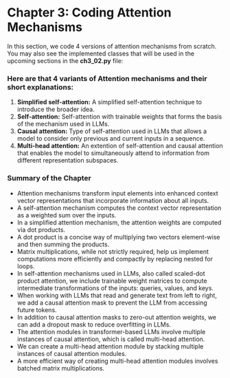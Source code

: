 # Chapter 3: Coding Attention Mechanisms

In this section, we code 4 versions of attention mechanisms from scratch. You may also see the implemented classes that will be used in the upcoming sections in the **ch3_02.py** file:

### Here are that 4 variants of Attention mechanisms and their short explanations:
1. **Simplified self-attention:** A simplified self-attention technique to introduce the broader idea.
2. **Self-attention:** Self-attention with trainable weights that forms the basis of the mechanism used in LLMs.
3. **Causal attention:** Type of self-attention used in LLMs that allows a model to consider only previous and current inputs in a sequence.
4. **Multi-head attention:** An extention of self-attention and causal attention that enables the model to simultaneously attend to information from different representation subspaces.

### Summary of the Chapter

- Attention mechanisms transform input elements into enhanced context vector representations that incorporate information about all inputs.
- A self-attention mechanism computes the context vector representation as a weighted sum over the inputs.
- In a simplified attention mechanism, the attention weights are computed via dot products.
- A dot product is a concise way of multiplying two vectors element-wise and then summing the products.
- Matrix multiplications, while not strictly required, help us implement computations more efficiently and compactly by replacing nested for loops.
- In self-attention mechanisms used in LLMs, also called scaled-dot product attention, we include trainable weight matrices to compute intermediate transformations of the inputs: queries, values, and keys.
- When working with LLMs that read and generate text from left to right, we add a causal attention mask to prevent the LLM from accessing future tokens.
- In addition to causal attention masks to zero-out attention weights, we can add a dropout mask to reduce overfitting in LLMs.
- The attention modules in transformer-based LLMs involve multiple instances of causal attention, which is called multi-head attention.
- We can create a multi-head attention module by stacking multiple instances of causal attention modules.
- A more efficient way of creating multi-head attention modules involves batched matrix multiplications.